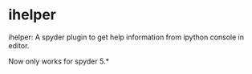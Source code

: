# ihelper
ihelper: A spyder plugin to get help information from ipython console in editor.

Now only works for spyder 5.*